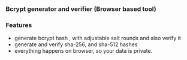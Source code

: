 ### Bcrypt generator and verifier (Browser based tool)

### Features

- generate bcrypt hash , with adjustable salt rounds and also verify it
- generate and verify sha-256, and sha-512 hashes
- everything happens on browser, so your data is private.
